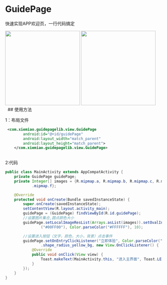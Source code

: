 # GuidePage
快速实现APP欢迎页，一行代码搞定
<div style = "float:center">
    <img src="https://github.com/q296494327/GuidePage/blob/master/page1.png" width="240">
    <img src="https://github.com/q296494327/GuidePage/blob/master/page2.png" width="240">
<div/>
 
## 使用方法

1：布局文件
```xml
 <com.xiemiao.guidepagelib.view.GuidePage
        android:id="@+id/guidePage"
        android:layout_width="match_parent"
        android:layout_height="match_parent">
    </com.xiemiao.guidepagelib.view.GuidePage>
    
```
2:代码
```java
public class MainActivity extends AppCompatActivity {
    private GuidePage guidePage;
    private Integer[] images = {R.mipmap.a, R.mipmap.b, R.mipmap.c, R.mipmap.d, R.mipmap.e, R
            .mipmap.f};

    @Override
    protected void onCreate(Bundle savedInstanceState) {
        super.onCreate(savedInstanceState);
        setContentView(R.layout.activity_main);
        guidePage = (GuidePage) findViewById(R.id.guidePage);
        //设置图片集合,圆点颜色大小
        guidePage.setLocalImageResList(Arrays.asList(images)).setOvalIndicator(Color.parseColor
                ("#00FF00"), Color.parseColor("#FFFFFF"), 10);

        //设置进入按钮（文字，颜色，大小，背景）点击事件
        guidePage.setOnEntryClickListener("立即体验", Color.parseColor("#000000"), 10, R.drawable
                .shape_radius_yellow_bg, new View.OnClickListener() {
            @Override
            public void onClick(View view) {
                Toast.makeText(MainActivity.this, "进入主界面", Toast.LENGTH_SHORT).show();
            }
        });
    }
}
```
